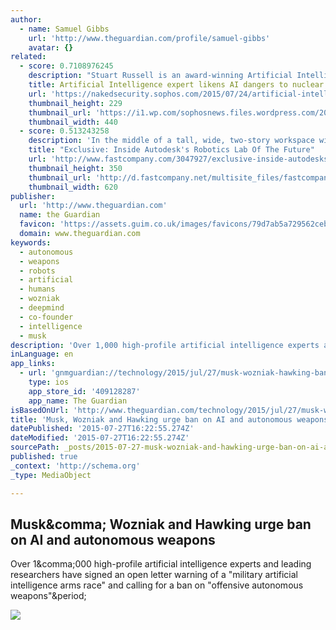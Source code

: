 ```yaml
---
author:
  - name: Samuel Gibbs
    url: 'http://www.theguardian.com/profile/samuel-gibbs'
    avatar: {}
related:
  - score: 0.7108976245
    description: "Stuart Russell is an award-winning Artificial Intelligence (AI) researcher, a Professor of Computer Science at the University of California and author of the leading AI textbook Artificial Intelligence: A Modern Approach. In other words, he's a man who knows a thing or two about AI."
    title: Artificial Intelligence expert likens AI dangers to nuclear weapons
    url: 'https://nakedsecurity.sophos.com/2015/07/24/artificial-intelligence-expert-likens-ai-dangers-to-nuclear-weapons/'
    thumbnail_height: 229
    thumbnail_url: 'https://i1.wp.com/sophosnews.files.wordpress.com/2015/07/shutterstock_261128594.jpg?fit=440%2C330'
    thumbnail_width: 440
  - score: 0.513243258
    description: 'In the middle of a tall, wide, two-story workspace with black walls and a conference room built inside an orange shipping container, three industrial robots are sitting idle. Two of them are identical, yellow FANUCs, from Japan, the kind typically used in car manufacturing or for "pick-and-place" tasks.'
    title: "Exclusive: Inside Autodesk's Robotics Lab Of The Future"
    url: 'http://www.fastcompany.com/3047927/exclusive-inside-autodesks-robotics-lab-of-the-future'
    thumbnail_height: 350
    thumbnail_url: 'http://d.fastcompany.net/multisite_files/fastcompany/imagecache/620x350/poster/2015/06/3047927-poster-p-1-at-autodesks-futuristic-lab-hunting-for-how-businesses-will-use-robots-in-more-than-5-years.jpg'
    thumbnail_width: 620
publisher:
  url: 'http://www.theguardian.com'
  name: the Guardian
  favicon: 'https://assets.guim.co.uk/images/favicons/79d7ab5a729562cebca9c6a13c324f0e/32x32.ico'
  domain: www.theguardian.com
keywords:
  - autonomous
  - weapons
  - robots
  - artificial
  - humans
  - wozniak
  - deepmind
  - co-founder
  - intelligence
  - musk
description: 'Over 1,000 high-profile artificial intelligence experts and leading researchers have signed an open letter warning of a "military artificial intelligence arms race" and calling for a ban on "offensive autonomous weapons".'
inLanguage: en
app_links:
  - url: 'gnmguardian://technology/2015/jul/27/musk-wozniak-hawking-ban-ai-autonomous-weapons?contenttype=article&source=applinks'
    type: ios
    app_store_id: '409128287'
    app_name: The Guardian
isBasedOnUrl: 'http://www.theguardian.com/technology/2015/jul/27/musk-wozniak-hawking-ban-ai-autonomous-weapons'
title: 'Musk, Wozniak and Hawking urge ban on AI and autonomous weapons'
datePublished: '2015-07-27T16:22:55.274Z'
dateModified: '2015-07-27T16:22:55.274Z'
sourcePath: _posts/2015-07-27-musk-wozniak-and-hawking-urge-ban-on-ai-and-autonomous-weap.md
published: true
_context: 'http://schema.org'
_type: MediaObject

---
```

<article style=""><h1>Musk&amp;comma; Wozniak and Hawking urge ban on AI and autonomous weapons</h1><p>Over 1&amp;comma;000 high-profile artificial intelligence experts and leading researchers have signed an open letter warning of a "military artificial intelligence arms race" and calling for a ban on "offensive autonomous weapons"&amp;period;</p><img src="http://static.guim.co.uk/sys-images/Guardian/Pix/pictures/2015/7/27/1437990654711/a9cb5d7b-6ced-4cd8-a3be-a71a475c81e4-2060x1236.jpeg" /></article>